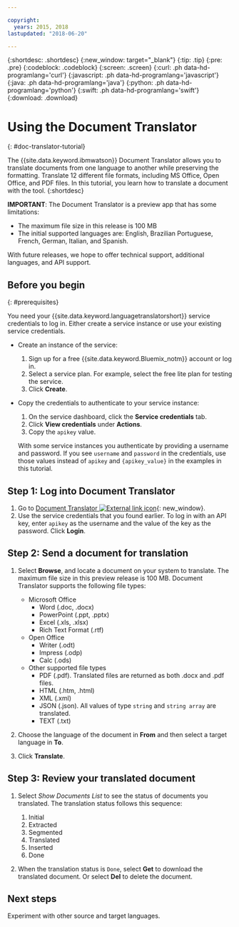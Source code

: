 ```yaml
---

copyright:
  years: 2015, 2018
lastupdated: "2018-06-20"

---
```

<!-- Attribute definitions -->
{:shortdesc: .shortdesc}
{:new_window: target="_blank"}
{:tip: .tip}
{:pre: .pre}
{:codeblock: .codeblock}
{:screen: .screen}
{:curl: .ph data-hd-programlang='curl'}
{:javascript: .ph data-hd-programlang='javascript'}
{:java: .ph data-hd-programlang='java'}
{:python: .ph data-hd-programlang='python'}
{:swift: .ph data-hd-programlang='swift'}
{:download: .download}

# Using the Document Translator
{: #doc-translator-tutorial}

The {{site.data.keyword.ibmwatson}} Document Translator allows you to translate documents from one language to another while preserving the formatting. Translate 12 different file formats, including MS Office, Open Office, and PDF files. In this tutorial, you learn how to translate a document with the tool.
{:shortdesc}

**IMPORTANT**: The Document Translator is a preview app that has some limitations:
- The maximum file size in this release is 100 MB 
- The initial supported languages are: English, Brazilian Portuguese, French, German, Italian, and Spanish.

With future releases, we hope to offer technical support, additional languages, and API support. 

## Before you begin
{: #prerequisites}

You need your {{site.data.keyword.languagetranslatorshort}} service credentials to log in. Either create a service instance or use your existing service credentials.

- Create an instance of the service:
    1.  Sign up for a free {{site.data.keyword.Bluemix_notm}} account or log in.
    1.  Select a service plan. For example, select the free lite plan for testing the service.
    1.  Click **Create**.
    
- Copy the credentials to authenticate to your service instance:
    1.  On the service dashboard, click the **Service credentials** tab.
    1.  Click **View credentials** under **Actions**.
    1.  Copy the `apikey` value.
    
    With some service instances you authenticate by providing a username and password. If you see `username` and `password` in the credentials, use those values instead of `apikey` and `{apikey_value}` in the examples in this tutorial.

## Step 1: Log into Document Translator

1.  Go to [Document Translator ![External link icon](../../icons/launch-glyph.svg "External link icon")](https://ibm.biz/doc-translator){: new_window}.
1.  Use the service credentials that you found earlier. To log in with an API key, enter `apikey` as the username and the value of the key as the password. Click **Login**.

## Step 2: Send a document for translation

1.  Select **Browse**, and locate a document on your system to translate. The maximum file size in this preview release is 100 MB. Document Translator supports the following file types:
    -  Microsoft Office
        - Word (.doc, .docx)
        - PowerPoint (.ppt, .pptx)
        - Excel (.xls, .xlsx)
        - Rich Text Format (.rtf)
    - Open Office
        - Writer (.odt)
        - Impress (.odp)
        - Calc (.ods)
    - Other supported file types
        - PDF (.pdf). Translated files are returned as both .docx and .pdf files.
        - HTML (.htm, .html)
        - XML (.xml)
        - JSON (.json). All values of type `string` and `string array` are translated.
        - TEXT (.txt)

1.  Choose the language of the document in **From** and then select a target language in **To**.
1.  Click **Translate**.

## Step 3: Review your translated document

1.  Select *Show Documents List* to see the status of documents you translated. The translation status follows this sequence:
    1.  Initial
    1.  Extracted
    1.  Segmented
    1.  Translated
    1.  Inserted
    1.  Done

1.  When the translation status is `Done`, select **Get** to download the translated document. Or select **Del** to delete the document.

## Next steps

Experiment with other source and target languages.
